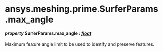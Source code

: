 <a id="ansys-meshing-prime-surferparams-max-angle"></a>

# ansys.meshing.prime.SurferParams.max_angle

<a id="ansys.meshing.prime.SurferParams.max_angle"></a>

#### *property* SurferParams.max_angle *: [float](https://docs.python.org/3.11/library/functions.html#float)*

Maximum feature angle limit to be used to identify and preserve features.

<!-- !! processed by numpydoc !! -->
